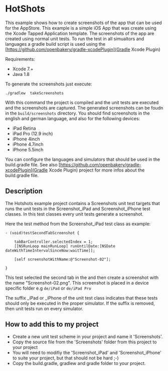# HotShots

This example shows how to create screenshots of the app that can be used for the AppStore. This example is a simple iOS App that was create using the Xcode Tapped Application template. 
The screenshots of the app are created using normal unit tests. To run the test in all simualtors and languages a gradle build script is used using the [https://github.com/openbakery/gradle-xcodePlugin](Gradle Xcode Plugin)

Requirements:

* Xcode 7.+
* Java 1.8 

To generate the screenshots just execute:

```
./gradlew  takeScreenshots
```

With this command the project is compiled and the unit tests are executed and the screenshots are captured. The generated screenshots can be foudn in the `build/screenshots` directory. You should find screenshots in the english and german language, and also for the following devices: 

* iPad Retina
* iPad Pro (12.9 inch)
* iPhone 4inch
* iPhone 4.7inch
* iPhone 5.5inch

You can configure the languages and simulators that should be used in the build.gradle file. See also [https://github.com/openbakery/gradle-xcodePlugin](Gradle Xcode Plugin) project for more infos about the build.gradle file.


## Description

The Hotshots example project contains a Screenshots unit test targets that runs the unit tests in the Screenshot_iPad and Screenshot_iPhone test classes. In this test classes every unit tests generate a screenshot.

Here the test method from the Screenshot_iPad test class as example:

```
- (void)testSecondTabScreenshot {

	tabBarController.selectedIndex = 1;
	[[NSRunLoop mainRunLoop] runUntilDate:[NSDate dateWithTimeIntervalSinceNow:waitTime]];

	[self screenshotWithName:@"Screenshot-02"];

}
```

This test selected the second tab in the and then create a screenshot with the name "Screenshot-02.png". This screenshot is placed in a device specific folder e.g `de/iPad` or `de/iPad Pro`

The suffix _iPad or _iPhone of the unit test class indicates that these tests should only be executed in the proper simulator. If the suffix is removed, then unit tests run on every simulator.

## How to add this to my project

* Create a new unit test scheme in your project and name it 'Screenshots'.
* Copy the source file from the 'Screenshots' folder from this project to your project
* You will need to modifiy the 'Screenshot_iPad' and 'Screenshot_iPhone' to suite your project, but that should not be hard ;-)
* Copy the build.gradle, gradlew and gradle folder to your project.

